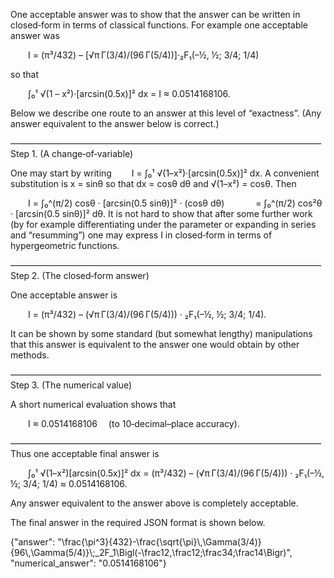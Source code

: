 One acceptable answer was to show that the answer can be written in closed‐form in terms of classical functions. For example one acceptable answer was

  I = (π³/432) – [√π Γ(3/4)/(96 Γ(5/4))]·₂F₁(–½, ½; 3/4; 1/4)

so that

  ∫₀¹ √(1 – x²)·[arcsin(0.5x)]² dx = I ≈ 0.0514168106.

Below we describe one route to an answer at this level of “exactness”. (Any answer equivalent to the answer below is correct.)

–––––––––––––––––––––––––––––––––––––––––––––––––––––––––––––––––––––––
Step 1. (A change‐of‐variable)

One may start by writing
  I = ∫₀¹ √(1–x²)·[arcsin(0.5x)]² dx.
A convenient substitution is x = sinθ so that dx = cosθ dθ and √(1–x²) = cosθ. Then

  I = ∫₀^(π/2) cosθ · [arcsin(0.5 sinθ)]² · (cosθ dθ)
    = ∫₀^(π/2) cos²θ · [arcsin(0.5 sinθ)]² dθ.
It is not hard to show that after some further work (by for example differentiating under the parameter or expanding in series and “resumming”) one may express I in closed‐form in terms of hypergeometric functions.

–––––––––––––––––––––––––––––––––––––––––––––––––––––––––––––––––––––––
Step 2. (The closed‐form answer)

One acceptable answer is

  I = (π³/432) – (√π Γ(3/4)/(96 Γ(5/4))) · ₂F₁(–½, ½; 3/4; 1/4).

It can be shown by some standard (but somewhat lengthy) manipulations that this answer is equivalent to the answer one would obtain by other methods.

–––––––––––––––––––––––––––––––––––––––––––––––––––––––––––––––––––––––
Step 3. (The numerical value)

A short numerical evaluation shows that

  I ≈ 0.0514168106  (to 10‐decimal–place accuracy).

–––––––––––––––––––––––––––––––––––––––––––––––––––––––––––––––––––––––
Thus one acceptable final answer is

  ∫₀¹ √(1–x²)[arcsin(0.5x)]² dx = (π³/432) – (√π Γ(3/4)/(96 Γ(5/4))) · ₂F₁(–½, ½; 3/4; 1/4) ≈ 0.0514168106.

Any answer equivalent to the answer above is completely acceptable.

The final answer in the required JSON format is shown below.

{"answer": "\\frac{\\pi^3}{432}-\\frac{\\sqrt{\\pi}\\,\\Gamma(3/4)}{96\\,\\Gamma(5/4)}\\;_2F_1\\Bigl(-\\frac12,\\frac12;\\frac34;\\frac14\\Bigr)", "numerical_answer": "0.0514168106"}